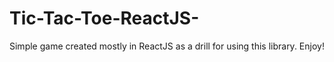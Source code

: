 # Tic-Tac-Toe-ReactJS-
Simple game created mostly in ReactJS as a drill for using this library. Enjoy!
